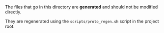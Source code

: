 The files that go in this directory are **generated** and should not be modified
directly.

They are regenerated using the `scripts/proto_regen.sh` script in the project
root.
